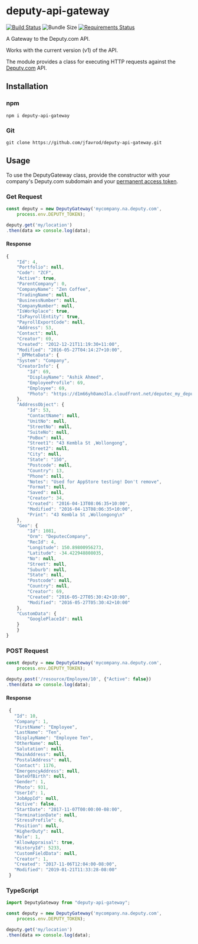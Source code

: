 deputy-api-gateway
==================
[![Build Status](https://travis-ci.com/jfavrod/deputy-api-gateway.svg?branch=master)](https://travis-ci.com/jfavrod/deputy-api-gateway)
![Bundle Size](https://img.shields.io/bundlephobia/min/deputy-api-gateway.svg?style=flat)
[![Requirements Status](https://requires.io/github/jfavrod/deputy-api-gateway/requirements.svg?branch=master)](https://requires.io/github/jfavrod/deputy-api-gateway/requirements/?branch=master)

A Gateway to the Deputy.com API.

Works with the current version (v1) of the API.

The module provides a class for executing HTTP requests against the
[Deputy.com](https://www.deputy.com/api-doc/API) API.

Installation
------------
### npm
```
npm i deputy-api-gateway
```

### Git
```
git clone https://github.com/jfavrod/deputy-api-gateway.git
```

Usage
-----
To use the DeputyGateway class, provide the constructor with your
company's Deputy.com subdomain and your
[permanent access token](https://www.deputy.com/api-doc/API/Authentication).

### Get Request
```javascript
const deputy = new DeputyGateway('mycompany.na.deputy.com',
    process.env.DEPUTY_TOKEN);

deputy.get('my/location')
.then(data => console.log(data);
```
#### Response
```javascript
{
    "Id": 4,
    "Portfolio": null,
    "Code": "ZCF",
    "Active": true,
    "ParentCompany": 0,
    "CompanyName": "Zen Coffee",
    "TradingName": null,
    "BusinessNumber": null,
    "CompanyNumber": null,
    "IsWorkplace": true,
    "IsPayrollEntity": true,
    "PayrollExportCode": null,
    "Address": 53,
    "Contact": null,
    "Creator": 69,
    "Created": "2012-12-21T11:19:30+11:00",
    "Modified": "2016-05-27T04:14:27+10:00",
    "_DPMetaData": {
	"System": "Company",
	"CreatorInfo": {
	    "Id": 69,
	    "DisplayName": "Ashik Ahmed",
	    "EmployeeProfile": 69,
	    "Employee": 69,
	    "Photo": "https://d1m66yh0amo3la.cloudfront.net/deputec_my_deputy/-135x135_eea8be7cebad8d1cf7b924f8d18a5545.jpg?Expires=1550994802&Key-Pair-Id=APKAINP5UVPK4IGBHXOQ&Signature=EkeOr48op2d94BTaY2zY7G2CIBH4l~SgnFWuji~zuM8A5Gew0RHhUqKnVJmClA3w6mvJ7iEzYEdKiOMfjCDPavn3XkXOMVcPKooXSiKySEZfoHwCMKfGekO5cu93mmfkmjvOUw2ZNuh8jk85mhS~mq4l2VRKXOXfbmFygfyqNmA_"
	},
	"AddressObject": {
	    "Id": 53,
	    "ContactName": null,
	    "UnitNo": null,
	    "StreetNo": null,
	    "SuiteNo": null,
	    "PoBox": null,
	    "Street1": "43 Kembla St ,Wollongong",
	    "Street2": null,
	    "City": null,
	    "State": "150",
	    "Postcode": null,
	    "Country": 13,
	    "Phone": null,
	    "Notes": "Used for AppStore testing! Don't remove",
	    "Format": null,
	    "Saved": null,
	    "Creator": 34,
	    "Created": "2016-04-13T08:06:35+10:00",
	    "Modified": "2016-04-13T08:06:35+10:00",
	    "Print": "43 Kembla St ,Wollongong\n"
	},
	"Geo": {
	    "Id": 1081,
	    "Orm": "DeputecCompany",
	    "RecId": 4,
	    "Longitude": 150.89800956273,
	    "Latitude": -34.422948808035,
	    "No": null,
	    "Street": null,
	    "Suburb": null,
	    "State": null,
	    "Postcode": null,
	    "Country": null,
	    "Creator": 69,
	    "Created": "2016-05-27T05:30:42+10:00",
	    "Modified": "2016-05-27T05:30:42+10:00"
	},
	"CustomData": {
	    "GooglePlaceId": null
	}
    }
}
```

### POST Request

```javascript
const deputy = new DeputyGateway('mycompany.na.deputy.com',
    process.env.DEPUTY_TOKEN);

deputy.post('/resource/Employee/10', {"Active": false})
.then(data => console.log(data);
```

#### Response
```javascript
 {
   "Id": 10,
   "Company": 1,
   "FirstName": "Employee",
   "LastName": "Ten",
   "DisplayName": "Employee Ten",
   "OtherName": null,
   "Salutation": null,
   "MainAddress": null,
   "PostalAddress": null,
   "Contact": 1176,
   "EmergencyAddress": null,
   "DateOfBirth": null,
   "Gender": 1,
   "Photo": 931,
   "UserId": 1,
   "JobAppId": null,
   "Active": false,
   "StartDate": "2017-11-07T00:00:00-08:00",
   "TerminationDate": null,
   "StressProfile": 6,
   "Position": null,
   "HigherDuty": null,
   "Role": 1,
   "AllowAppraisal": true,
   "HistoryId": 5233,
   "CustomFieldData": null,
   "Creator": 1,
   "Created": "2017-11-06T12:04:00-08:00",
   "Modified": "2019-01-21T11:33:28-08:00"
 }
```

### TypeScript

```typescript
import DeputyGateway from "deputy-api-gateway";

const deputy = new DeputyGateway('mycompany.na.deputy.com',
    process.env.DEPUTY_TOKEN);

deputy.get('my/location')
.then(data => console.log(data);
```
